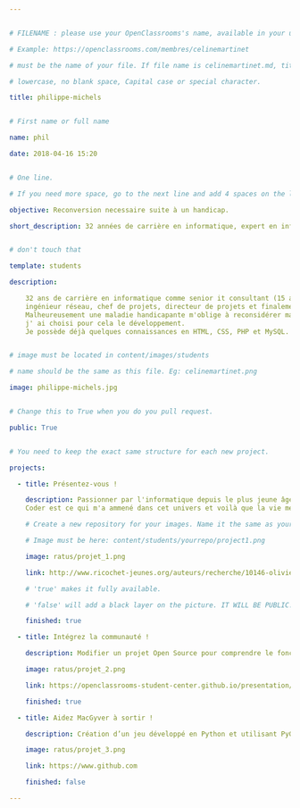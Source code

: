```yaml
---


# FILENAME : please use your OpenClassrooms's name, available in your url.

# Example: https://openclassrooms.com/membres/celinemartinet

# must be the name of your file. If file name is celinemartinet.md, title is celinemartinet.

# lowercase, no blank space, Capital case or special character.

title: philippe-michels


# First name or full name

name: phil

date: 2018-04-16 15:20


# One line.

# If you need more space, go to the next line and add 4 spaces on the left, as in 'description'.

objective: Reconversion necessaire suite à un handicap.

short_description: 32 années de carrière en informatique, expert en infrastructure, réseau et sécurité.


# don't touch that

template: students

description:

    32 ans de carrière en informatique comme senior it consultant (15 ans au Canada),
	ingénieur réseau, chef de projets, directeur de projets et finalement DSI.
	Malheureusement une maladie handicapante m'oblige à reconsidérer ma carrière et
	j' ai choisi pour cela le développement.
	Je possède déjà quelques connaissances en HTML, CSS, PHP et MySQL.


# image must be located in content/images/students

# name should be the same as this file. Eg: celinemartinet.png

image: philippe-michels.jpg


# Change this to True when you do you pull request.

public: True


# You need to keep the exact same structure for each new project.

projects:

  - title: Présentez-vous !

    description: Passionner par l'informatique depuis le plus jeune âge, déjà une longue et fructueuse carrière, 
	Coder est ce qui m'a ammené dans cet univers et voilà que la vie me permet d'y retourner.

    # Create a new repository for your images. Name it the same as your nickname and profile picture.

    # Image must be here: content/students/yourrepo/project1.png

    image: ratus/projet_1.png

    link: http://www.ricochet-jeunes.org/auteurs/recherche/10146-olivier-vogel

    # 'true' makes it fully available.

    # 'false' will add a black layer on the picture. IT WILL BE PUBLIC!

    finished: true

  - title: Intégrez la communauté !

    description: Modifier un projet Open Source pour comprendre le fonctionnement de Git, de Github et des pull requests. 

    image: ratus/projet_2.png

    link: https://openclassrooms-student-center.github.io/presentation/students/ratus.html

    finished: true

  - title: Aidez MacGyver à sortir !

    description: Création d’un jeu développé en Python et utilisant PyGame.

    image: ratus/projet_3.png

    link: https://www.github.com

    finished: false

---
```

